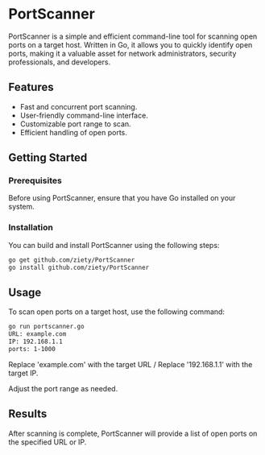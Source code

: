 # PortScanner 

PortScanner is a simple and efficient command-line tool for scanning open ports on a target host. Written in Go, it allows you to quickly identify open ports, making it a valuable asset for network administrators, security professionals, and developers.

## Features

- Fast and concurrent port scanning.
- User-friendly command-line interface.
- Customizable port range to scan.
- Efficient handling of open ports.

## Getting Started

### Prerequisites

Before using PortScanner, ensure that you have Go installed on your system.

### Installation

You can build and install PortScanner using the following steps:

```bash
go get github.com/ziety/PortScanner
go install github.com/ziety/PortScanner
```

## Usage
To scan open ports on a target host, use the following command:

```bash
go run portscanner.go
URL: example.com
IP: 192.168.1.1 
ports: 1-1000
```

Replace 'example.com' with the target URL / Replace '192.168.1.1' with the target IP.


Adjust the port range as needed.


## Results
After scanning is complete, PortScanner will provide a list of open ports on the specified URL or IP.
